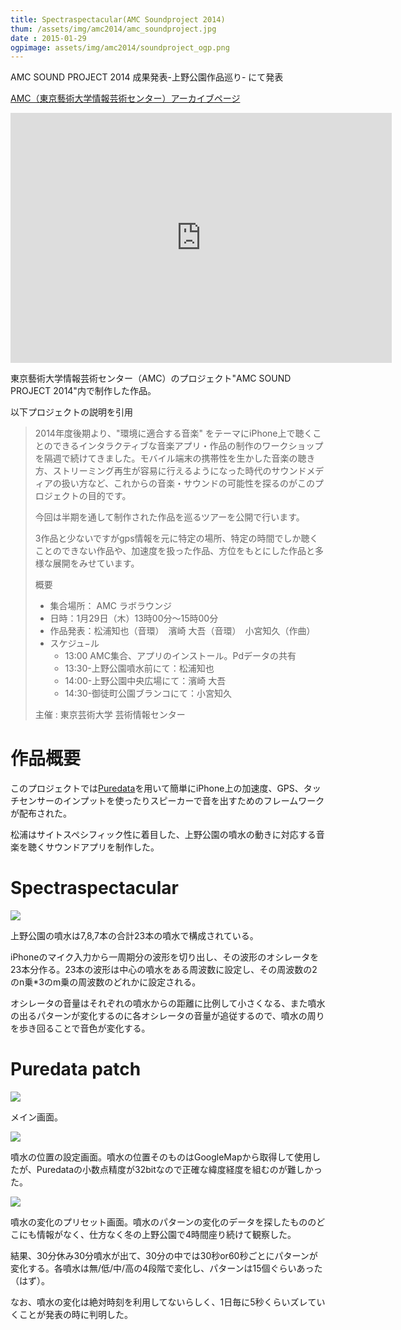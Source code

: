 ```yaml
---
title: Spectraspectacular(AMC Soundproject 2014)
thum: /assets/img/amc2014/amc_soundproject.jpg
date : 2015-01-29
ogpimage: assets/img/amc2014/soundproject_ogp.png
---
```


AMC SOUND PROJECT 2014 成果発表-上野公園作品巡り- にて発表

[AMC（東京藝術大学情報芸術センター）アーカイブページ](http://geidaiamc.tumblr.com/post/114569954667/amc-sound-project-2014-%E6%88%90%E6%9E%9C%E7%99%BA%E8%A1%A8-%E4%B8%8A%E9%87%8E%E5%85%AC%E5%9C%92%E4%BD%9C%E5%93%81%E5%B7%A1%E3%82%8A-%E6%8B%85%E5%BD%93%E8%AC%9B%E5%B8%AB%E5%8F%A4%E6%BE%A4-%E9%BE%8D)

<iframe width="610" height="400" src="https://www.youtube.com/embed/ea4RPf-Qzak" frameborder="0" allowfullscreen></iframe>


東京藝術大学情報芸術センター（AMC）のプロジェクト"AMC SOUND PROJECT 2014"内で制作した作品。

以下プロジェクトの説明を引用

> 2014年度後期より、"環境に適合する音楽" をテーマにiPhone上で聴くことのできるインタラクティブな音楽アプリ・作品の制作のワークショップを隔週で続けてきました。モバイル端末の携帯性を生かした音楽の聴き方、ストリーミング再生が容易に行えるようになった時代のサウンドメディアの扱い方など、これからの音楽・サウンドの可能性を探るのがこのプロジェクトの目的です。
> 
> 今回は半期を通して制作された作品を巡るツアーを公開で行います。
> 
> 3作品と少ないですがgps情報を元に特定の場所、特定の時間でしか聴くことのできない作品や、加速度を扱った作品、方位をもとにした作品と多様な展開をみせています。
> 
>  概要
>  
>  - 集合場所： AMC ラボラウンジ
>  - 日時：1月29日（木）13時00分〜15時00分
>  - 作品発表：松浦知也（音環）　濱崎 大吾（音環）　小宮知久（作曲）
>  - スケジュ−ル
>     + 13:00 AMC集合、アプリのインストール。Pdデータの共有
>     + 13:30-上野公園噴水前にて：松浦知也
>     + 14:00-上野公園中央広場にて：濱崎 大吾
>     + 14:30-御徒町公園ブランコにて：小宮知久
>   
>  主催 : 東京芸術大学 芸術情報センター


# 作品概要

このプロジェクトでは[Puredata](puredata.info)を用いて簡単にiPhone上の加速度、GPS、タッチセンサーのインプットを使ったりスピーカーで音を出すためのフレームワークが配布された。

松浦はサイトスペシフィック性に着目した、上野公園の噴水の動きに対応する音楽を聴くサウンドアプリを制作した。

# Spectraspectacular

![](/assets/img/amc2014/spectraspectacular.png)

上野公園の噴水は7,8,7本の合計23本の噴水で構成されている。

iPhoneのマイク入力から一周期分の波形を切り出し、その波形のオシレータを23本分作る。23本の波形は中心の噴水をある周波数に設定し、その周波数の2のn乗*3のm乗の周波数のどれかに設定される。

オシレータの音量はそれぞれの噴水からの距離に比例して小さくなる、また噴水の出るパターンが変化するのに各オシレータの音量が追従するので、噴水の周りを歩き回ることで音色が変化する。

# Puredata patch

![](/assets/img/amc2014/pd1.png)

メイン画面。

![](/assets/img/amc2014/pd2.png)

噴水の位置の設定画面。噴水の位置そのものはGoogleMapから取得して使用したが、Puredataの小数点精度が32bitなので正確な緯度経度を組むのが難しかった。

![](/assets/img/amc2014/pd3.png)

噴水の変化のプリセット画面。噴水のパターンの変化のデータを探したもののどこにも情報がなく、仕方なく冬の上野公園で4時間座り続けて観察した。

結果、30分休み30分噴水が出て、30分の中では30秒or60秒ごとにパターンが変化する。各噴水は無/低/中/高の4段階で変化し、パターンは15個ぐらいあった（はず）。

なお、噴水の変化は絶対時刻を利用してないらしく、1日毎に5秒くらいズレていくことが発表の時に判明した。